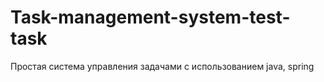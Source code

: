 # Task-management-system-test-task
Простая система управления задачами с использованием java, spring
